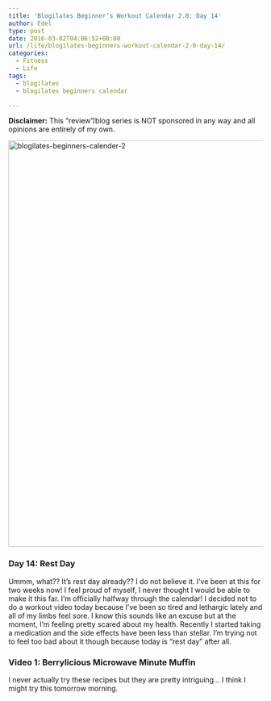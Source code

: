 ```yaml
---
title: 'Blogilates Beginner’s Workout Calendar 2.0: Day 14'
author: Edel
type: post
date: 2016-03-02T04:06:52+00:00
url: /life/blogilates-beginners-workout-calendar-2-0-day-14/
categories:
  - Fitness
  - Life
tags:
  - blogilates
  - blogilates beginners calendar

---
```

**Disclaimer:** This &#8220;review&#8221;/blog series is NOT sponsored in any way and all opinions are entirely of my own.

<a href="http://scattered.me/wp-content/uploads/2016/02/blogilates-beginners-calender-2.png" rel="attachment wp-att-11076"><img src="http://scattered.me/wp-content/uploads/2016/02/blogilates-beginners-calender-2-1024x806.png" alt="blogilates-beginners-calender-2" width="1024" height="806" class="alignnone size-large wp-image-11076" srcset="http://erzadel.net/blog/wp-content/uploads/2016/02/blogilates-beginners-calender-2-1024x806.png 1024w, http://erzadel.net/blog/wp-content/uploads/2016/02/blogilates-beginners-calender-2-300x236.png 300w, http://erzadel.net/blog/wp-content/uploads/2016/02/blogilates-beginners-calender-2-768x604.png 768w" sizes="(max-width: 1024px) 100vw, 1024px" /></a>

### Day 14: Rest Day

Ummm, what?? It&#8217;s rest day already?? I do not believe it. I&#8217;ve been at this for two weeks now! I feel proud of myself, I never thought I would be able to make it this far. I&#8217;m officially halfway through the calendar! I decided not to do a workout video today because I&#8217;ve been so tired and lethargic lately and all of my limbs feel sore. I know this sounds like an excuse but at the moment, I&#8217;m feeling pretty scared about my health. Recently I started taking a medication and the side effects have been less than stellar. I&#8217;m trying not to feel too bad about it though because today is &#8220;rest day&#8221; after all.

### Video 1: Berrylicious Microwave Minute Muffin

I never actually try these recipes but they are pretty intriguing&#8230; I think I might try this tomorrow morning.

<div class="flex-video">
</div>

<ol class="footnote">
</ol>